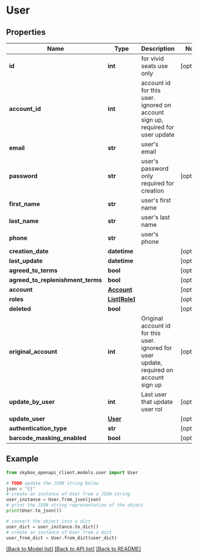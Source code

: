 # User


## Properties

Name | Type | Description | Notes
------------ | ------------- | ------------- | -------------
**id** | **int** | for vivid seats use only | [optional] 
**account_id** | **int** | account id for this user. ignored on account sign up, required for user update | 
**email** | **str** | user&#39;s email | 
**password** | **str** | user&#39;s password only required for creation | [optional] 
**first_name** | **str** | user&#39;s first name | 
**last_name** | **str** | user&#39;s last name | 
**phone** | **str** | user&#39;s phone | 
**creation_date** | **datetime** |  | [optional] 
**last_update** | **datetime** |  | [optional] 
**agreed_to_terms** | **bool** |  | [optional] 
**agreed_to_replenishment_terms** | **bool** |  | [optional] 
**account** | [**Account**](Account.md) |  | [optional] 
**roles** | [**List[Role]**](Role.md) |  | [optional] 
**deleted** | **bool** |  | [optional] 
**original_account** | **int** | Original account id for this user. ignored for user update, required on account sign up  | [optional] 
**update_by_user** | **int** | Last user that update user rol | [optional] 
**update_user** | [**User**](User.md) |  | [optional] 
**authentication_type** | **str** |  | [optional] 
**barcode_masking_enabled** | **bool** |  | [optional] 

## Example

```python
from skybox_openapi_client.models.user import User

# TODO update the JSON string below
json = "{}"
# create an instance of User from a JSON string
user_instance = User.from_json(json)
# print the JSON string representation of the object
print(User.to_json())

# convert the object into a dict
user_dict = user_instance.to_dict()
# create an instance of User from a dict
user_from_dict = User.from_dict(user_dict)
```
[[Back to Model list]](../README.md#documentation-for-models) [[Back to API list]](../README.md#documentation-for-api-endpoints) [[Back to README]](../README.md)


